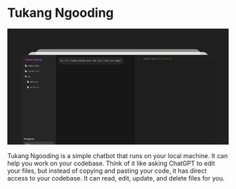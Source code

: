 # Tukang Ngooding

![demo](./demo.png)

Tukang Ngooding is a simple chatbot that runs on your local machine. It can help you work on your codebase. Think of it like asking ChatGPT to edit your files, but instead of copying and pasting your code, it has direct access to your codebase. It can read, edit, update, and delete files for you.


